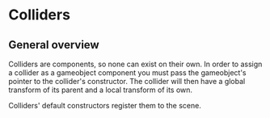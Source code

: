 # Colliders

## General overview

Colliders are components, so none can exist on their own.
In order to assign a collider as a gameobject component you must
pass the gameobject's pointer to the collider's constructor.
The collider will then have a global transform of its parent
and a local transform of its own.

Colliders' default constructors register them to the scene.
